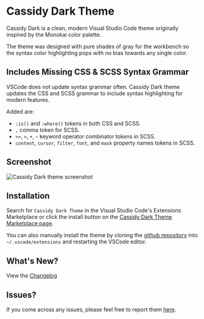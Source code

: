 # Cassidy Dark Theme

Cassidy Dark is a clean, modern Visual Studio Code theme originally inspired by the Monokai color palette.

The theme was designed with pure shades of gray for the workbench so the syntax color highlighting pops with no bias towards any single color.

## Includes Missing CSS & SCSS Syntax Grammar

VSCode does not update syntax grammar often. Cassidy Dark theme updates the CSS and SCSS grammar to include syntax highlighting for modern features.

Added are:
- `:is()` and `:where()` tokens in both CSS and SCSS.
- `,` comma token for SCSS.
- `>>`, `>`, `+`, `~` keyword operator combinator tokens in SCSS.
- `content`, `cursor`, `filter`, `font`, and `mask` property names tokens in SCSS.

## Screenshot

![Cassidy Dark theme screenshot](https://raw.githubusercontent.com/jacobcassidy/vscode-cassidy-dark-theme/main/images/cassidy-dark-theme-screenshot.png)

## Installation

Search for `Cassidy Dark Theme` in the Visual Studio Code's Extensions Marketplace or click the install button on the [Cassidy Dark Theme Marketplace page](https://marketplace.visualstudio.com/items?itemName=jacobcassidy.cassidy-dark).

You can also manually install the theme by cloning the [github repository](https://github.com/jacobcassidy/vscode-cassidy-dark-theme) into `~/.vscode/extensions` and restarting the VSCode editor.

## What's New?

View the [Changelog](https://github.com/jacobcassidy/vscode-cassidy-dark-theme/blob/main/CHANGELOG.md)

## Issues?

If you come across any issues, please feel free to report them [here](https://github.com/jacobcassidy/vscode-cassidy-dark-theme/issues).
